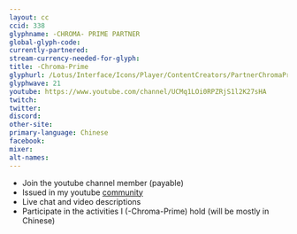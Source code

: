 ```yaml
---
layout: cc
ccid: 338
glyphname: -CHROMA- PRIME PARTNER
global-glyph-code:
currently-partnered:
stream-currency-needed-for-glyph:
title: -Chroma-Prime
glyphurl: /Lotus/Interface/Icons/Player/ContentCreators/PartnerChromaPrime.png
glyphwave: 21
youtube: https://www.youtube.com/channel/UCMq1LOi0RPZRjS1l2K27sHA
twitch:
twitter:
discord:
other-site:
primary-language: Chinese
facebook:
mixer:
alt-names:
---
```

* Join the youtube channel member (payable)
* Issued in my youtube [community](https://www.youtube.com/channel/UCMq1LOi0RPZRjS1l2K27sHA/community)
* Live chat and video descriptions
* Participate in the activities I (-Chroma-Prime) hold (will be mostly in Chinese)
